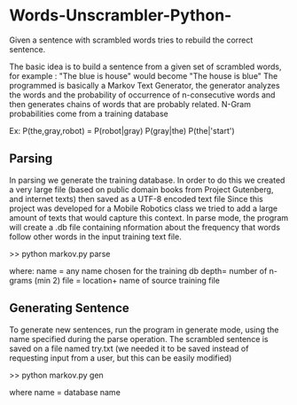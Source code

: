 # Words-Unscrambler-Python-

<p>
Given a sentence with scrambled words tries to rebuild the correct sentence.


The basic idea is to build a sentence from a given set of scrambled words, for example : "The blue is house" would become "The house is blue"
The programmed is basically a Markov Text Generator, the generator analyzes the words and the probability of occurrence of n-consecutive words and then generates chains of words that are probably related.
N-Gram probabilities come from a training database 
<p>Ex: P(the,gray,robot) = P(robot|gray) P(gray|the) P(the|'start') </p>
</p>

<h2>Parsing </h2>
<p scolor: red;>
In parsing we generate the training database. In order to do this we created a very large file (based on public domain books from Project Gutenberg, and internet texts) then saved as a UTF-8 encoded text file
Since this project was developed for a Mobile Robotics class we tried to add a large amount of texts that would capture this context.
In parse mode, the program will create a .db file containing nformation about the frequency that words follow other words in the input training text file.
</p>

<p>
>> python markov.py parse <name> <depth> <file>
</p>
where:
name = any name chosen for the training db
depth= number of n-grams (min 2)
file = location+ name of source training file


<h2>Generating Sentence </h2>
To generate new sentences, run the program in generate mode, using the name specified during the parse operation. The scrambled sentence is saved on a file named try.txt (we needed it to be saved instead of requesting input from a user, but this can be easily modified)
<p>
>> python markov.py gen <name>
</p>
 where name = database name 
